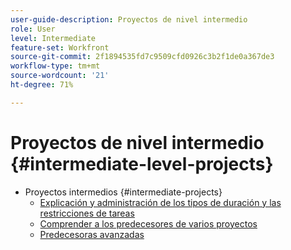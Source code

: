 ```yaml
---
user-guide-description: Proyectos de nivel intermedio
role: User
level: Intermediate
feature-set: Workfront
source-git-commit: 2f1894535fd7c9509cfd0926c3b2f1de0a367de3
workflow-type: tm+mt
source-wordcount: '21'
ht-degree: 71%

---
```



# Proyectos de nivel intermedio {#intermediate-level-projects}

+ Proyectos intermedios {#intermediate-projects}
   + [Explicación y administración de los tipos de duración y las restricciones de tareas](/help/manage-work/intermediate-projects/understand-and-manage-duration-types-and-task-constraints.md)
   + [Comprender a los predecesores de varios proyectos](/help/manage-work/intermediate-projects/understand-cross-project-predecessors.md)
   + [Predecesoras avanzadas](/help/manage-work/intermediate-projects/advanced-predecessors.md)

